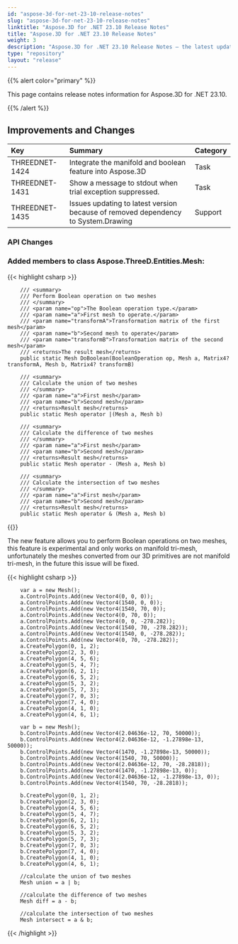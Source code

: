 ```yaml
---
id: "aspose-3d-for-net-23-10-release-notes"
slug: "aspose-3d-for-net-23-10-release-notes"
linktitle: "Aspose.3D for .NET 23.10 Release Notes"
title: "Aspose.3D for .NET 23.10 Release Notes"
weight: 3
description: "Aspose.3D for .NET 23.10 Release Notes – the latest updates and fixes."
type: "repository"
layout: "release"
---
```


{{% alert color="primary" %}}

This page contains release notes information for Aspose.3D for .NET 23.10.

{{% /alert %}}
## **Improvements and Changes**

|**Key**|**Summary**|**Category**|
| :- | :- | :- |
| THREEDNET-1424 | Integrate the manifold and boolean feature into Aspose.3D | Task |
| THREEDNET-1431 | Show a message to stdout when trial exception suppressed. | Task |
| THREEDNET-1435 | Issues updating to latest version because of removed dependency to System.Drawing | Support |


### API Changes


### Added members to class **Aspose.ThreeD.Entities.Mesh**:

{{< highlight csharp >}}

        /// <summary>
        /// Perform Boolean operation on two meshes
        /// </summary>
        /// <param name="op">The Boolean operation type.</param>
        /// <param name="a">First mesh to operate.</param>
        /// <param name="transformA">Transformation matrix of the first mesh</param>
        /// <param name="b">Second mesh to operate</param>
        /// <param name="transformB">Transformation matrix of the second mesh</param>
        /// <returns>The result mesh</returns>
        public static Mesh DoBoolean(BooleanOperation op, Mesh a, Matrix4? transformA, Mesh b, Matrix4? transformB)

        /// <summary>
        /// Calculate the union of two meshes
        /// </summary>
        /// <param name="a">First mesh</param>
        /// <param name="b">Second mesh</param>
        /// <returns>Result mesh</returns>
        public static Mesh operator |(Mesh a, Mesh b)

        /// <summary>
        /// Calculate the difference of two meshes
        /// </summary>
        /// <param name="a">First mesh</param>
        /// <param name="b">Second mesh</param>
        /// <returns>Result mesh</returns>
        public static Mesh operator - (Mesh a, Mesh b)

        /// <summary>
        /// Calculate the intersection of two meshes
        /// </summary>
        /// <param name="a">First mesh</param>
        /// <param name="b">Second mesh</param>
        /// <returns>Result mesh</returns>
        public static Mesh operator & (Mesh a, Mesh b)


{{</highlight>}}


The new feature allows you to perform Boolean operations on two meshes, this feature is experimental and only works on manifold tri-mesh, unfortunately the meshes converted from our 3D primitives are not manifold tri-mesh, in the future this issue will be fixed.


{{< highlight csharp >}}

        var a = new Mesh();
        a.ControlPoints.Add(new Vector4(0, 0, 0));
        a.ControlPoints.Add(new Vector4(1540, 0, 0));
        a.ControlPoints.Add(new Vector4(1540, 70, 0));
        a.ControlPoints.Add(new Vector4(0, 70, 0));
        a.ControlPoints.Add(new Vector4(0, 0, -278.282));
        a.ControlPoints.Add(new Vector4(1540, 70, -278.282));
        a.ControlPoints.Add(new Vector4(1540, 0, -278.282));
        a.ControlPoints.Add(new Vector4(0, 70, -278.282));
        a.CreatePolygon(0, 1, 2);
        a.CreatePolygon(2, 3, 0);
        a.CreatePolygon(4, 5, 6);
        a.CreatePolygon(5, 4, 7);
        a.CreatePolygon(6, 2, 1);
        a.CreatePolygon(6, 5, 2);
        a.CreatePolygon(5, 3, 2);
        a.CreatePolygon(5, 7, 3);
        a.CreatePolygon(7, 0, 3);
        a.CreatePolygon(7, 4, 0);
        a.CreatePolygon(4, 1, 0);
        a.CreatePolygon(4, 6, 1);

        var b = new Mesh();
        b.ControlPoints.Add(new Vector4(2.04636e-12, 70, 50000));
        b.ControlPoints.Add(new Vector4(2.04636e-12, -1.27898e-13, 50000));
        b.ControlPoints.Add(new Vector4(1470, -1.27898e-13, 50000));
        b.ControlPoints.Add(new Vector4(1540, 70, 50000));
        b.ControlPoints.Add(new Vector4(2.04636e-12, 70, -28.2818));
        b.ControlPoints.Add(new Vector4(1470, -1.27898e-13, 0));
        b.ControlPoints.Add(new Vector4(2.04636e-12, -1.27898e-13, 0));
        b.ControlPoints.Add(new Vector4(1540, 70, -28.2818));

        b.CreatePolygon(0, 1, 2);
        b.CreatePolygon(2, 3, 0);
        b.CreatePolygon(4, 5, 6);
        b.CreatePolygon(5, 4, 7);
        b.CreatePolygon(6, 2, 1);
        b.CreatePolygon(6, 5, 2);
        b.CreatePolygon(5, 3, 2);
        b.CreatePolygon(5, 7, 3);
        b.CreatePolygon(7, 0, 3);
        b.CreatePolygon(7, 4, 0);
        b.CreatePolygon(4, 1, 0);
        b.CreatePolygon(4, 6, 1);

        //calculate the union of two meshes
        Mesh union = a | b;

        //calculate the difference of two meshes 
        Mesh diff = a - b;

        //calculate the intersection of two meshes
        Mesh intersect = a & b;

{{< /highlight >}}
